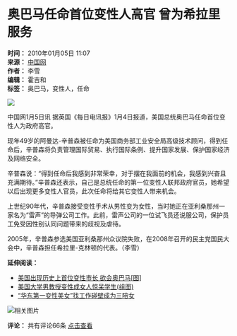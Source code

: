 # 奥巴马任命首位变性人高官 曾为希拉里服务

**时间：** 2010年01月05日 11:07  
**来源：** [中国网](http://www.china.com.cn/news/txt/2010-01/05/content_19182416.htm)  
**作者：** 李雪  
**编辑：** 霍吉和  
**标签：** 奥巴马，变性人，任命  

![](http://img.ifeng.com/res/201001/0105_893686.jpg)

中国网1月5日讯 据英国《每日电讯报》1月4日报道，美国总统奥巴马任命首位变性人为政府高官。

现年49岁的阿曼达-辛普森被任命为美国商务部工业安全局高级技术顾问，得到任命后，辛普森将负责管理国际贸易、执行国际条例、提升国家发展、保护国家经济及网络安全。

辛普森说：“得到任命后我感到非常荣幸，对于摆在我面前的机会，我感到兴奋且充满期待。”辛普森还表示，自己是总统任命的第一位变性人联邦政府官员，她希望以后出现更多变性人官员，此次任命将给其它变性人带来机会。

上世纪90年代，辛普森接受变性手术从男性变为女性，当时她正在亚利桑那州一家名为“雷声”的导弹公司工作。此前，雷声公司的一位试飞员还说服公司，保护员工免受因性别认同问题带来的歧视及虐待。

2005年，辛普森参选美国亚利桑那州众议院失败，在2008年召开的民主党国民大会中，辛普森担任希拉里-克林顿的代表。（李雪）

**延伸阅读：**

- [美国出现历史上首位变性市长 欲会奥巴马\[图\]](http://news.ifeng.com/photo/news/200811/1109_1397_869359.shtml)
- [美国大学男教授变性成女人惊呆学生(组图)](http://news.ifeng.com/world/2/200809/0909_2591_773131.shtml)
- [“华东第一变性美女”找工作碰壁成为三陪女](http://news.ifeng.com/society/2/200907/0703_344_1232112.shtml)

![相关图片](http://img.ifeng.com/tres/news/d091229001.jpg)

**评论：** 共有评论66条 [点击查看](http://comment.ifeng.com/view.php?chId=16&docId=1499051&docName=%e5%a5%a5%e5%b7%b4%e9%a9%ac%e4%bb%bb%e5%91%bd%e9%a6%96%e4%bd%8d%e5%8f%98%e6%80%a7%e4%ba%ba%e9%ab%98%e5%ae%98+%e6%9b%be%e4%b8%ba%e5%b8%8c%e6%8b%89%e9%87%8c%e6%9c%8d%e5%8a%a1&docUrl=http%3a%2f%2fnews.ifeng.com%2fworld%2f201001%2f0105_16_1499051.shtml)